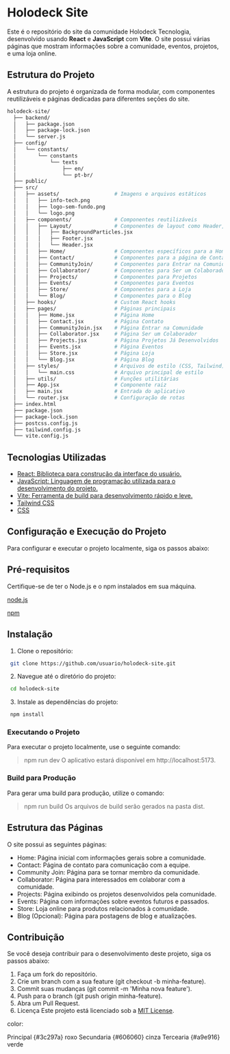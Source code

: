 # Holodeck Site

Este é o repositório do site da comunidade Holodeck Tecnologia, desenvolvido usando **React** e **JavaScript** com **Vite**. O site possui várias páginas que mostram informações sobre a comunidade, eventos, projetos, e uma loja online.

## Estrutura do Projeto
A estrutura do projeto é organizada de forma modular, com componentes reutilizáveis e páginas dedicadas para diferentes seções do site.

```bash
holodeck-site/
  ├── backend/
  │   ├── package.json
  │   ├── package-lock.json
  │   └── server.js
  ├── config/
  │   └── constants/
  │       └── constants
  │           └── texts
  │               ├── en/
  │               └── pt-br/
  ├── public/
  ├── src/
  │   ├── assets/                  # Imagens e arquivos estáticos
  │   │   ├── info-tech.png
  │   │   ├── logo-sem-fundo.png
  │   │   └── logo.png
  │   ├── components/              # Componentes reutilizáveis
  │   │   ├── Layout/              # Componentes de layout como Header, Footer, etc.
  │   │   │   ├── BackgroundParticles.jsx
  │   │   │   ├── Footer.jsx
  │   │   │   └── Header.jsx
  │   │   ├── Home/                # Componentes específicos para a Home
  │   │   ├── Contact/             # Componentes para a página de Contato
  │   │   ├── CommunityJoin/       # Componentes para Entrar na Comunidade
  │   │   ├── Collaborator/        # Componentes para Ser um Colaborador
  │   │   ├── Projects/            # Componentes para Projetos
  │   │   ├── Events/              # Componentes para Eventos
  │   │   ├── Store/               # Componentes para a Loja
  │   │   └── Blog/                # Componentes para o Blog
  │   ├── hooks/                   # Custom React hooks
  │   ├── pages/                   # Páginas principais
  │   │   ├── Home.jsx             # Página Home
  │   │   ├── Contact.jsx          # Página Contato
  │   │   ├── CommunityJoin.jsx    # Página Entrar na Comunidade
  │   │   ├── Collaborator.jsx     # Página Ser um Colaborador
  │   │   ├── Projects.jsx         # Página Projetos Já Desenvolvidos
  │   │   ├── Events.jsx           # Página Eventos
  │   │   ├── Store.jsx            # Página Loja
  │   │   └── Blog.jsx             # Página Blog
  │   ├── styles/                  # Arquivos de estilo (CSS, Tailwind)
  │   │   └── main.css             # Arquivo principal de estilo
  │   ├── utils/                   # Funções utilitárias
  │   ├── App.jsx                  # Componente raiz
  │   ├── main.jsx                 # Entrada do aplicativo
  │   └── router.jsx               # Configuração de rotas
  ├── index.html
  ├── package.json
  ├── package-lock.json
  ├── postcss.config.js
  ├── tailwind.config.js
  └── vite.config.js
```
## Tecnologias Utilizadas

- <a href="https://reactjs.org/" target="_blank">React: Biblioteca para construção da interface do usuário.</a>
- <a href="https://developer.mozilla.org/en-US/docs/Web/JavaScript" target="_blank">JavaScript: Linguagem de programação utilizada para o desenvolvimento do projeto.</a>
- <a href="https://vitejs.dev/" target="_blank">Vite: Ferramenta de build para desenvolvimento rápido e leve.</a>
- <a href="https://tailwindcss.com/" target="_blank">Tailwind CSS</a>
- <a href="https://developer.mozilla.org/en-US/docs/Web/CSS" target="_blank">CSS</a>

## Configuração e Execução do Projeto
Para configurar e executar o projeto localmente, siga os passos abaixo:

## Pré-requisitos
Certifique-se de ter o Node.js e o npm instalados em sua máquina.

[node.js](https://nodejs.org/pt)

[npm](https://www.npmjs.com/)

## Instalação
1. Clone o repositório:
```bash
 git clone https://github.com/usuario/holodeck-site.git
```
2. Navegue até o diretório do projeto:
```bash
 cd holodeck-site
```
3. Instale as dependências do projeto:
```bash
 npm install
```
### Executando o Projeto
Para executar o projeto localmente, use o seguinte comando:

> npm run dev
O aplicativo estará disponível em http://localhost:5173.

### Build para Produção
Para gerar uma build para produção, utilize o comando:

> npm run build
Os arquivos de build serão gerados na pasta dist.

## Estrutura das Páginas
O site possui as seguintes páginas:

- Home: Página inicial com informações gerais sobre a comunidade.
- Contact: Página de contato para comunicação com a equipe.
- Community Join: Página para se tornar membro da comunidade.
- Collaborator: Página para interessados em colaborar com a comunidade.
- Projects: Página exibindo os projetos desenvolvidos pela comunidade.
- Events: Página com informações sobre eventos futuros e passados.
- Store: Loja online para produtos relacionados à comunidade.
- Blog (Opcional): Página para postagens de blog e atualizações.

## Contribuição
Se você deseja contribuir para o desenvolvimento deste projeto, siga os passos abaixo:

1. Faça um fork do repositório.
2. Crie um branch com a sua feature (git checkout -b minha-feature).
3. Commit suas mudanças (git commit -m 'Minha nova feature').
4. Push para o branch (git push origin minha-feature).
5. Abra um Pull Request.
6. Licença
Este projeto está licenciado sob a [MIT License](LICENSE).


color:

Principal {#3c297a} roxo
Secundaria {#606060} cinza
Tercearia {#a9e916} verde